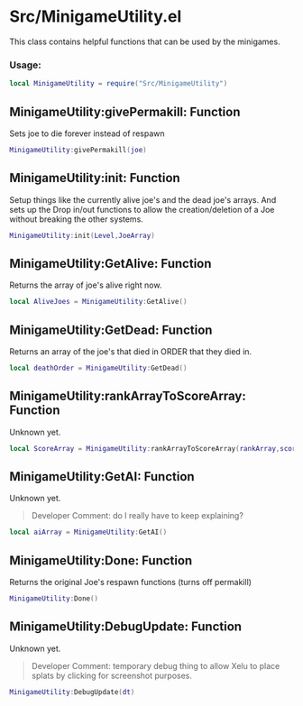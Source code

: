 # Src/MinigameUtility.el
This class contains helpful functions that can be used by the minigames.
### Usage:
```lua
local MinigameUtility = require("Src/MinigameUtility")
```

## MinigameUtility:givePermakill: **Function**
Sets joe to die forever instead of respawn
```lua
MinigameUtility:givePermakill(joe)
```

## MinigameUtility:init: **Function**
Setup things like the currently alive joe's and the dead joe's arrays.
And sets up the Drop in/out functions to allow the creation/deletion of a Joe without breaking the other systems.
```lua
MinigameUtility:init(Level,JoeArray)
```

## MinigameUtility:GetAlive: **Function**
Returns the array of joe's alive right now.
```lua
local AliveJoes = MinigameUtility:GetAlive()
```

## MinigameUtility:GetDead: **Function**
Returns an array of the joe's that died in ORDER that they died in.
```lua
local deathOrder = MinigameUtility:GetDead()
```

## MinigameUtility:rankArrayToScoreArray: **Function**
Unknown yet.
```lua
local ScoreArray = MinigameUtility:rankArrayToScoreArray(rankArray,scoresToAssign)
```

## MinigameUtility:GetAI: **Function**
Unknown yet.
> Developer Comment: do I really have to keep explaining?
```lua
local aiArray = MinigameUtility:GetAI()
```

## MinigameUtility:Done: **Function**
Returns the original Joe's respawn functions (turns off permakill)
```lua
MinigameUtility:Done()
```

## MinigameUtility:DebugUpdate: **Function**
Unknown yet.
> Developer Comment: temporary debug thing to allow Xelu to place splats by clicking for screenshot purposes.
```lua
MinigameUtility:DebugUpdate(dt)
```
